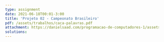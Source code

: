 ```yaml
---
type: assignment
date: 2021-06-18T00:01-3:00
title: 'Projeto 02 - Campeonato Brasileiro'
pdf: /assets/trabalhos/caca-palavras.pdf
attachment: https://danielsaad.com/programacao-de-computadores-1/assets/trabalhos/caca-palavras.pdf
solutions:
---
```

